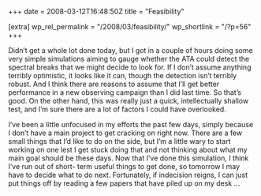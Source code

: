 +++
date = 2008-03-12T16:48:50Z
title = "Feasibility"

[extra]
wp_rel_permalink = "/2008/03/feasibility/"
wp_shortlink = "/?p=56"
+++

Didn’t get a whole lot done today, but I got in a couple of hours doing some
very simple simulations aiming to gauge whether the ATA could detect the
spectral breaks that we might decide to look for. If I don’t assume anything
terribly optimistic, it looks like it can, though the detection isn’t terribly
robust. And I think there are reasons to assume that I’ll get better
performance in a new observing campaign than I did last time. So that’s good.
On the other hand, this was really just a quick, intellectually shallow test,
and I’m sure there are a lot of factors I could have overlooked.

I’ve been a little unfocused in my efforts the past few days, simply because I
don’t have a main project to get cracking on right now. There are a few small
things that I’d like to do on the side, but I’m a little wary to start working
on one lest I get stuck doing that and not thinking about what my main goal
should be these days. Now that I’ve done this simulation, I think I’ve run out
of short- term useful things to get done, so tomorrow I may have to decide
what to do next. Fortunately, if indecision reigns, I can just put things off
by reading a few papers that have piled up on my desk …

